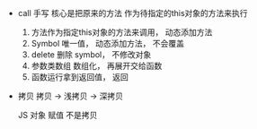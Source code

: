 
- call 手写
   核心是把原来的方法
   作为待指定的this对象的方法来执行

   1. 方法作为指定this对象的方法来调用， 动态添加方法
   2. Symbol 唯一值， 动态添加方法， 不会覆盖
   3. delete 删除 symbol， 不修改对象
   4. 参数类数组 数组化， 再展开交给函数
   5. 函数运行拿到返回值， 返回

- 拷贝 
   拷贝 -> 浅拷贝 -> 深拷贝

   JS 对象 赋值 不是拷贝
   
